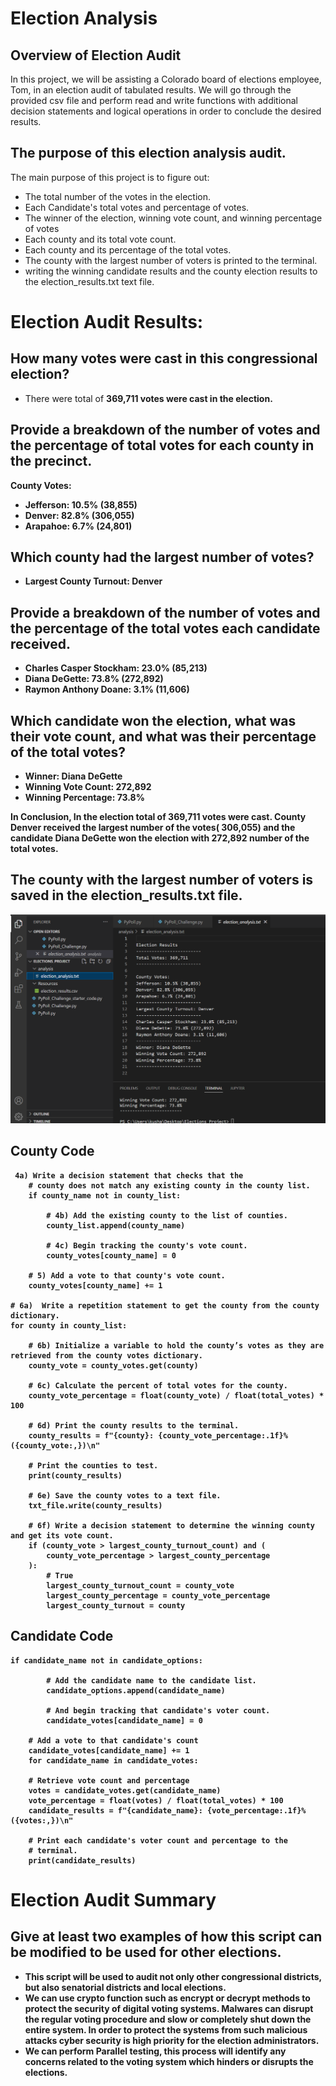 # Election Analysis

## Overview of Election Audit
In this project, we will be assisting a Colorado board of elections employee, Tom, in an election audit of tabulated results. We will go through the provided csv file and perform read and write functions with additional decision statements and logical operations in order to conclude the desired results.

## The purpose of this election analysis audit.
The main purpose of this project is to figure out:
- The total number of the votes in the election.
- Each Candidate's total votes and percentage of votes.
- The winner of the election, winning vote count, and winning percentage of votes 
- Each county and its total vote count.
- Each county and its percentage of the total votes.
- The county with the largest number of voters is printed to the terminal.
- writing the winning candidate results and the county election results to the election_results.txt text file.

# Election Audit Results:

 ## How many votes were cast in this congressional election?
- There were total of <b>369,711 <b/> votes were cast in the election.

 ## Provide a breakdown of the number of votes and the percentage of total votes for each county in the precinct.
County Votes:
- Jefferson: 10.5% (38,855)
- Denver: 82.8% (306,055)
- Arapahoe: 6.7% (24,801)

 ## Which county had the largest number of votes?
- Largest County Turnout: Denver

 ## Provide a breakdown of the number of votes and the percentage of the total votes each candidate received.
- Charles Casper Stockham: 23.0% (85,213)
- Diana DeGette: 73.8% (272,892)
- Raymon Anthony Doane: 3.1% (11,606)


 ## Which candidate won the election, what was their vote count, and what was their percentage of the total votes?
- Winner: Diana DeGette
- Winning Vote Count: 272,892
- Winning Percentage: 73.8%

<b>In Conclusion, In the election total of 369,711 votes were cast. County Denver received the largest number of the votes( 306,055) and the candidate Diana DeGette    won the election with 272,892 number of the total votes.</b>


 ## The county with the largest number of voters is saved in the election_results.txt file.
 
![Test Image](/Resources/Election_Analysis.png)

 ## County Code 

     4a) Write a decision statement that checks that the
        # county does not match any existing county in the county list.
        if county_name not in county_list:

            # 4b) Add the existing county to the list of counties.
            county_list.append(county_name)

            # 4c) Begin tracking the county's vote count.
            county_votes[county_name] = 0

        # 5) Add a vote to that county's vote count.
        county_votes[county_name] += 1

    # 6a)  Write a repetition statement to get the county from the county dictionary.
    for county in county_list:

        # 6b) Initialize a variable to hold the county’s votes as they are retrieved from the county votes dictionary.
        county_vote = county_votes.get(county)

        # 6c) Calculate the percent of total votes for the county.
        county_vote_percentage = float(county_vote) / float(total_votes) * 100

        # 6d) Print the county results to the terminal.
        county_results = f"{county}: {county_vote_percentage:.1f}% ({county_vote:,})\n"

        # Print the counties to test.
        print(county_results)

        # 6e) Save the county votes to a text file.
        txt_file.write(county_results)

        # 6f) Write a decision statement to determine the winning county and get its vote count.
        if (county_vote > largest_county_turnout_count) and (
            county_vote_percentage > largest_county_percentage
        ):
            # True
            largest_county_turnout_count = county_vote
            largest_county_percentage = county_vote_percentage
            largest_county_turnout = county
            
 ## Candidate Code
    if candidate_name not in candidate_options:

            # Add the candidate name to the candidate list.
            candidate_options.append(candidate_name)

            # And begin tracking that candidate's voter count.
            candidate_votes[candidate_name] = 0

        # Add a vote to that candidate's count
        candidate_votes[candidate_name] += 1
        for candidate_name in candidate_votes:

        # Retrieve vote count and percentage
        votes = candidate_votes.get(candidate_name)
        vote_percentage = float(votes) / float(total_votes) * 100
        candidate_results = f"{candidate_name}: {vote_percentage:.1f}% ({votes:,})\n"

        # Print each candidate's voter count and percentage to the
        # terminal.
        print(candidate_results)



# Election Audit Summary

## Give at least two examples of how this script can be modified to be used for other elections.
- This script will be used to audit not only other congressional districts, but also senatorial districts and local elections.
- We can use crypto function such as encrypt or decrypt methods to protect the security of digital voting systems. Malwares can disrupt the regular voting procedure   and slow or completely shut down the entire system. In order to protect the systems from such malicious attacks cyber security is high priority for the election     administrators.
- We can perform Parallel testing, this process will identify any concerns related to the voting system which hinders or disrupts the elections.
